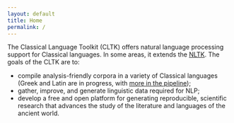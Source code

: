 ```yaml
---
layout: default
title: Home
permalink: /
---
```



The Classical Language Toolkit (CLTK) offers natural language processing support for Classical languages. In some areas, it extends the [NLTK](http://www.nltk.org/). The goals of the CLTK are to:

*   compile analysis-friendly corpora in a variety of Classical languages (Greek and Latin are in progress, with [more in the pipeline](https://github.com/kylepjohnson/cltk/wiki/List-of-Classical-languages));
*   gather, improve, and generate linguistic data required for NLP;
*   develop a free and open platform for generating reproducible, scientific research that advances the study of the literature and languages of the ancient world.